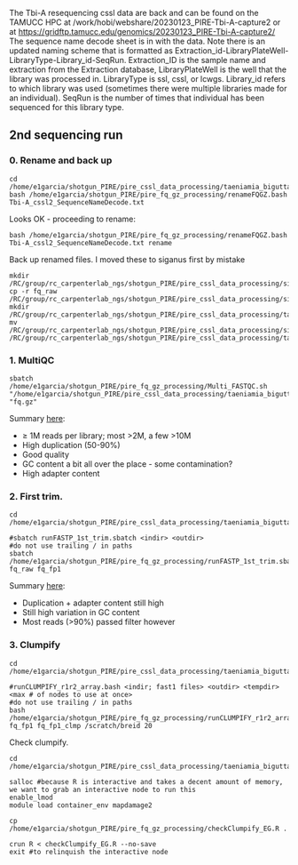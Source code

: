 The Tbi-A resequencing cssl data are back and can be found on the TAMUCC HPC at /work/hobi/webshare/20230123_PIRE-Tbi-A-capture2 or at https://gridftp.tamucc.edu/genomics/20230123_PIRE-Tbi-A-capture2/ The sequence name decode sheet is in with the data.
Note there is an updated naming scheme that is formatted as Extraction_id-LibraryPlateWell-LibraryType-Library_id-SeqRun. Extraction_ID is the sample name and extraction from the Extraction database, LibraryPlateWell is the well that the library was processed in. LibraryType is ssl, cssl, or lcwgs. Library_id refers to which library was used (sometimes there were multiple libraries made for an individual). SeqRun is the number of times that individual has been sequenced for this library type.

## 2nd sequencing run

### 0. Rename and back up

```
cd /home/e1garcia/shotgun_PIRE/pire_cssl_data_processing/taeniamia_biguttata/raw_fq_capture
bash /home/e1garcia/shotgun_PIRE/pire_fq_gz_processing/renameFQGZ.bash Tbi-A_cssl2_SequenceNameDecode.txt
```

Looks OK - proceeding to rename:

```
bash /home/e1garcia/shotgun_PIRE/pire_fq_gz_processing/renameFQGZ.bash Tbi-A_cssl2_SequenceNameDecode.txt rename
```

Back up renamed files. I moved these to siganus first by mistake

```
mkdir /RC/group/rc_carpenterlab_ngs/shotgun_PIRE/pire_cssl_data_processing/siganus_spinus/2nd_sequencing_run
cp -r fq_raw /RC/group/rc_carpenterlab_ngs/shotgun_PIRE/pire_cssl_data_processing/siganus_spinus/2nd_sequencing_run
mkdir /RC/group/rc_carpenterlab_ngs/shotgun_PIRE/pire_cssl_data_processing/taeniamia_biguttata/2nd_sequencing_run
mv /RC/group/rc_carpenterlab_ngs/shotgun_PIRE/pire_cssl_data_processing/siganus_spinus/2nd_sequencing_run/fq_raw /RC/group/rc_carpenterlab_ngs/shotgun_PIRE/pire_cssl_data_processing/taeniamia_biguttata/2nd_sequencing_run
```

### 1. MultiQC

```
sbatch /home/e1garcia/shotgun_PIRE/pire_fq_gz_processing/Multi_FASTQC.sh "/home/e1garcia/shotgun_PIRE/pire_cssl_data_processing/taeniamia_biguttata/2nd_sequencing_run/fq_raw" "fq.gz"
```

Summary [here](https://github.com/philippinespire/pire_cssl_data_processing/blob/main/taeniamia_biguttata/2nd_sequencing_run/fq_raw/fq.gz.html):
* ≥ 1M reads per library; most >2M, a few >10M
* High duplication (50-90%)
* Good quality
* GC content a bit all over the place - some contamination?
* High adapter content


### 2. First trim.

```
cd /home/e1garcia/shotgun_PIRE/pire_cssl_data_processing/taeniamia_biguttata/2nd_sequencing_run

#sbatch runFASTP_1st_trim.sbatch <indir> <outdir>
#do not use trailing / in paths
sbatch /home/e1garcia/shotgun_PIRE/pire_fq_gz_processing/runFASTP_1st_trim.sbatch fq_raw fq_fp1
```

Summary [here](https://github.com/philippinespire/pire_cssl_data_processing/blob/main/taeniamia_biguttata/2nd_sequencing_run/fq_fp1/1st_fastp_report.html):
* Duplication + adapter content still high
* Still high variation in GC content 
* Most reads (>90%) passed filter however

### 3. Clumpify

```
cd /home/e1garcia/shotgun_PIRE/pire_cssl_data_processing/taeniamia_biguttata/2nd_sequencing_run

#runCLUMPIFY_r1r2_array.bash <indir; fast1 files> <outdir> <tempdir> <max # of nodes to use at once>
#do not use trailing / in paths
bash /home/e1garcia/shotgun_PIRE/pire_fq_gz_processing/runCLUMPIFY_r1r2_array.bash fq_fp1 fq_fp1_clmp /scratch/breid 20
```

Check clumpify.

```
cd /home/e1garcia/shotgun_PIRE/pire_cssl_data_processing/taeniamia_biguttata/2nd_sequencing_run

salloc #because R is interactive and takes a decent amount of memory, we want to grab an interactive node to run this
enable_lmod
module load container_env mapdamage2

cp /home/e1garcia/shotgun_PIRE/pire_fq_gz_processing/checkClumpify_EG.R .

crun R < checkClumpify_EG.R --no-save
exit #to relinquish the interactive node
```
